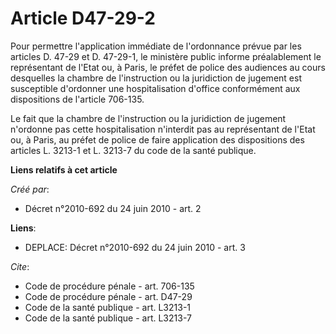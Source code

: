 # Article D47-29-2

Pour permettre l'application immédiate de l'ordonnance prévue par les articles D. 47-29 et D. 47-29-1, le ministère public
informe préalablement le représentant de l'Etat ou, à Paris, le préfet de police des audiences au cours desquelles la chambre
de l'instruction ou la juridiction de jugement est susceptible d'ordonner une hospitalisation d'office conformément aux
dispositions de l'article 706-135. 

Le fait que la chambre de l'instruction ou la juridiction de jugement n'ordonne pas cette hospitalisation n'interdit pas au
représentant de l'Etat ou, à Paris, au préfet de police de faire application des dispositions des articles L. 3213-1 et L.
3213-7 du code de la santé publique.

**Liens relatifs à cet article**

_Créé par_:

  - Décret n°2010-692 du 24 juin 2010 - art. 2

**Liens**:

  - DEPLACE: Décret n°2010-692 du 24 juin 2010 - art. 3

_Cite_:

  - Code de procédure pénale - art. 706-135
  - Code de procédure pénale - art. D47-29
  - Code de la santé publique - art. L3213-1
  - Code de la santé publique - art. L3213-7
